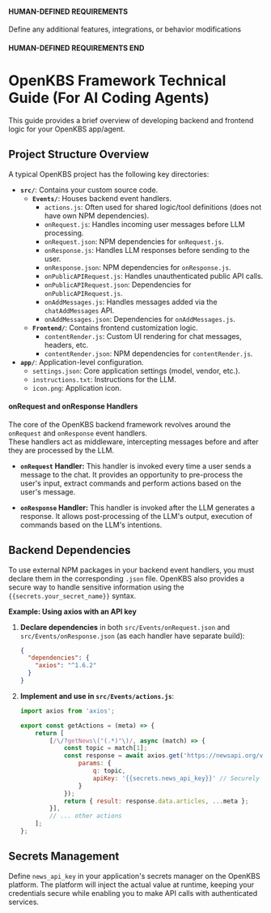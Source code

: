 #### HUMAN-DEFINED REQUIREMENTS

Define any additional features, integrations, or behavior modifications

#### HUMAN-DEFINED REQUIREMENTS END


# OpenKBS Framework Technical Guide (For AI Coding Agents)

This guide provides a brief overview of developing backend and frontend logic for your OpenKBS app/agent.

## Project Structure Overview

A typical OpenKBS project has the following key directories:

*   **`src/`**: Contains your custom source code.
    *   **`Events/`**: Houses backend event handlers.
        *   `actions.js`: Often used for shared logic/tool definitions (does not have own NPM dependencies).
        *   `onRequest.js`: Handles incoming user messages before LLM processing.
        *   `onRequest.json`: NPM dependencies for `onRequest.js`.
        *   `onResponse.js`: Handles LLM responses before sending to the user.
        *   `onResponse.json`: NPM dependencies for `onResponse.js`.
        *   `onPublicAPIRequest.js`: Handles unauthenticated public API calls.
        *   `onPublicAPIRequest.json`: Dependencies for `onPublicAPIRequest.js`.
        *   `onAddMessages.js`: Handles messages added via the `chatAddMessages` API.
        *   `onAddMessages.json`: Dependencies for `onAddMessages.js`.
    *   **`Frontend/`**: Contains frontend customization logic.
        *   `contentRender.js`: Custom UI rendering for chat messages, headers, etc.
        *   `contentRender.json`: NPM dependencies for `contentRender.js`.
*   **`app/`**: Application-level configuration.
    *   `settings.json`: Core application settings (model, vendor, etc.).
    *   `instructions.txt`: Instructions for the LLM.
    *   `icon.png`: Application icon.

#### onRequest and onResponse Handlers

The core of the OpenKBS backend framework revolves around the `onRequest` and `onResponse` event handlers.  
These handlers act as middleware, intercepting messages before and after they are processed by the LLM.

* **`onRequest` Handler:** This handler is invoked every time a user sends a message to the chat. It provides an opportunity to pre-process the user's input, extract commands and perform actions based on the user's message.

* **`onResponse` Handler:** This handler is invoked after the LLM generates a response. It allows post-processing of the LLM's output, execution of commands based on the LLM's intentions.


## Backend Dependencies

To use external NPM packages in your backend event handlers, you must declare them in the corresponding `.json` file.
OpenKBS also provides a secure way to handle sensitive information using the `{{secrets.your_secret_name}}` syntax.

**Example: Using axios with an API key**

1. **Declare dependencies** in both `src/Events/onRequest.json` and `src/Events/onResponse.json` (as each handler have separate build):
    ```json
    {
      "dependencies": {
        "axios": "^1.6.2"
      }
    }
    ```

2.  **Implement and use in `src/Events/actions.js`**:
    ```javascript
    import axios from 'axios';

    export const getActions = (meta) => {
        return [
            [/\/?getNews\("(.*)"\)/, async (match) => {
                const topic = match[1];
                const response = await axios.get('https://newsapi.org/v2/everything', {
                    params: {
                        q: topic,
                        apiKey: '{{secrets.news_api_key}}' // Securely injected at runtime
                    }
                });
                return { result: response.data.articles, ...meta };
            }],
            // ... other actions
        ];
    };
    ```
## Secrets Management
Define `news_api_key` in your application's secrets manager on the OpenKBS platform.
The platform will inject the actual value at runtime, keeping your credentials secure while enabling you to make API calls with authenticated services.